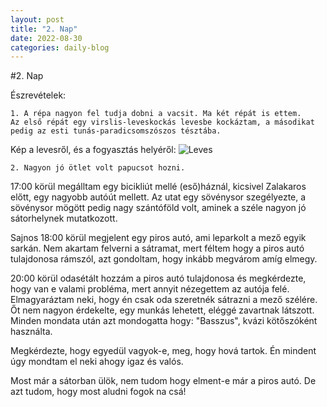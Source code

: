 ```yaml
---
layout: post
title: "2. Nap"
date: 2022-08-30
categories: daily-blog
---
```


#2. Nap

Észrevételek:

	1. A répa nagyon fel tudja dobni a vacsit. Ma két répát is ettem. 
    Az első répát egy virslis-leveskockás levesbe kockáztam, a másodikat pedig az esti tunás-paradicsomszószos tésztába.
Kép a levesről, és a fogyasztás helyéről: 
![Leves](/day2leves.jpg)
	
    2. Nagyon jó ötlet volt papucsot hozni.

17:00 körül megálltam egy bicikliút mellé (eső)háznál, kicsivel Zalakaros előtt, egy nagyobb autóút mellett. 
Az utat egy sövénysor szegélyezte, a sövénysor mögött pedig nagy szántóföld volt, 
aminek a széle nagyon jó sátorhelynek mutatkozott.

Sajnos 18:00 körül megjelent egy piros autó, ami leparkolt a mező egyik sarkán.
Nem akartam felverni a sátramat, mert féltem hogy a piros autó tulajdonosa rámszól, azt gondoltam, hogy inkább megvárom amíg elmegy.

20:00 körül odasétált hozzám a piros autó tulajdonosa és megkérdezte, hogy van e valami probléma, mert annyit nézegettem az autója felé.
Elmagyaráztam neki, hogy én csak oda szeretnék sátrazni a mező szélére. Őt nem nagyon érdekelte, egy munkás lehetett, eléggé zavartnak látszott.
Minden mondata után azt mondogatta hogy: "Basszus", kvázi kötőszóként használta.

Megkérdezte, hogy egyedül vagyok-e, meg, hogy hová tartok. Én mindent úgy mondtam el neki ahogy igaz és valós. 

Most már a sátorban ülök, nem tudom hogy elment-e már a piros autó. De azt tudom, hogy most aludni fogok na csá!
